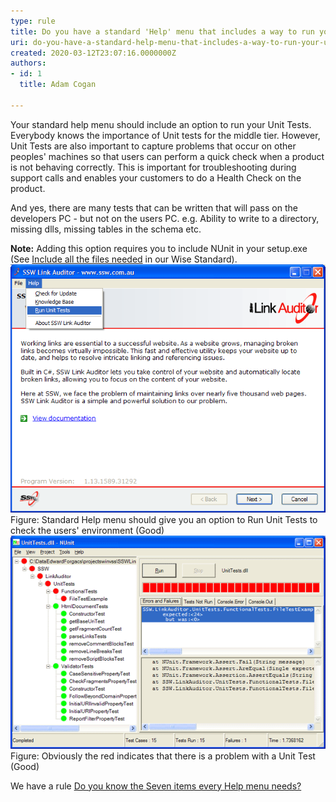 ```yaml
---
type: rule
title: Do you have a standard 'Help' menu that includes a way to run your unit tests?
uri: do-you-have-a-standard-help-menu-that-includes-a-way-to-run-your-unit-tests
created: 2020-03-12T23:07:16.0000000Z
authors:
- id: 1
  title: Adam Cogan

---
```


 
Your standard help menu should include an option to run your Unit Tests. Everybody knows the importance of Unit tests for the middle tier. However, Unit Tests are also important to capture problems that occur on other peoples' machines so that users can perform a quick check when a product is not behaving correctly. This is important for troubleshooting during support calls and enables your customers to do a Health Check on the product.

And yes, there are many tests that can be written that will pass on the developers PC - but not on the users PC. e.g. Ability to write to a directory, missing dlls, missing tables in the schema etc.​​
 
**Note:** Adding this option requires you to include NUnit in your setup.exe (See [Include all the files needed](https://www.ssw.com.au/ssw/Standards/WiseSetup/WiseStandards.aspx#IncludeAllFiles) in our Wise Standard)​​.
![HelpRunUnitTests.gif](HelpRunUnitTests.gif)Figure: Standard Help menu should give you an option to Run Unit Tests to check the users' environment (Good)![NUnitGui.gif](NUnitGui.gif)Figure: Obviously the red indicates that there is a problem with a Unit Test (Good)

We have a rule [Do you know the Seven items every Help menu needs?](/_layouts/15/FIXUPREDIRECT.ASPX?WebId=3dfc0e07-e23a-4cbb-aac2-e778b71166a2&TermSetId=07da3ddf-0924-4cd2-a6d4-a4809ae20160&TermId=d15a7db4-1420-45c1-bdd2-21e92ec2c0a9)​​

